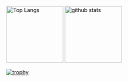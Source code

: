 <p align="left"> 
  <img alt="Top Langs" height="150px" src="https://github-readme-stats.vercel.app/api/top-langs/?username=Oenz&count_private=true&include_all_commits=true&layout=compact&show_icons=true&theme=onedark" />
  <img alt="github stats" height="150px" src="https://github-readme-stats.vercel.app/api?username=Oenz&count_private=true&include_all_commits=true&show_icons=true&show_icons=true&theme=onedark" />
</p>

[![trophy](https://github-profile-trophy.vercel.app/?username=Oenz&theme=onedark&column=7
)](https://github.com/ryo-ma/github-profile-trophy)
